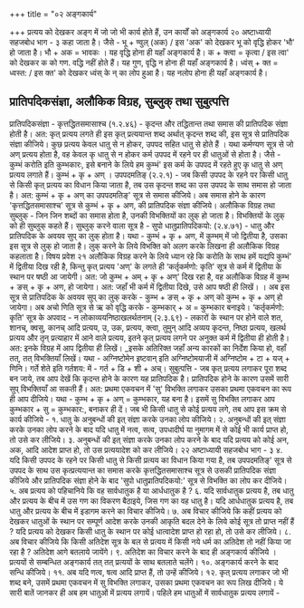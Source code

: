 +++
title = "०२ अङ्गकार्य"

+++
प्रत्यय को देखकर अङ्ग में जो जो भी कार्य होते हैं, उन कार्यों को अङ्गकार्य
२०
अष्टाध्यायी सहजबोध भाग - ३
कहा जाता है। जैसे - भू + ण्वुल् (अक) / इस 'अक' को देखकर भू को वृद्धि होकर 'भौ' हो जाता है। भौ + अक = भावकः । यह वृद्धि होना ही यहाँ अङ्गकार्य है।
क + क्त्वा = कृत्वा / इस त्वा' को देखकर क को गण. वद्धि नहीं होते हैं। यह गुण, वृद्धि न होना ही यहाँ अङ्गकार्य है।
ध्वंस् + क्त = ध्वस्त: / इस क्त' को देखकर ध्वंस् के न् का लोप हुआ है। यह नलोप होना ही यहाँ अङ्गकार्य है।
## प्रातिपदिकसंज्ञा, अलौकिक विग्रह, सुब्लुक् तथा सुबुत्पत्ति  
प्रातिपदिकसंज्ञा -
कृत्तद्धितसमासाश्च (१.२.४६) - कृदन्त और तद्धितान्त तथा समास की प्रातिपदिक संज्ञा होती है। अत: कृत् प्रत्यय लगते ही इस कृत् प्रत्ययान्त शब्द अर्थात् कृदन्त
शब्द की, इस सूत्र से प्रातिपदिक संज्ञा कीजिये।
कुछ प्रत्यय केवल धातु से न होकर, उपपद सहित धातु से होते हैं । यथा कर्मण्यण सूत्र से जो अण् प्रत्यय होता है, वह केवल कृ धातु से न होकर कर्म उपपद में रहने पर ही धातुओं से होता है। जैसे - कुम्भं करोति इति कुम्भकारः, इसे बनाने के लिये हम कुम्भं' इस कर्म के उपपद में रहते हुए कृ धातु से अण् प्रत्यय लगाते हैं। कुम्भं + कृ + अण् ।
उपपदमतिङ् (२.२.१) - जब किसी उपपद के रहने पर किसी धातु से किसी कृत् प्रत्यय का विधान किया जाता है, तब उस कृदन्त शब्द का उस उपपद के साथ समास हो जाता है। अत: कुम्भं + कृ + अण् का उपपदमतिङ्' सूत्र से समास कीजिये। अब समास होने के कारण 'कृत्तद्धितसमासाश्च' सूत्र से कुम्भं + कृ + अण, की प्रातिपदिक संज्ञा कीजिये।
अलौकिक विग्रह तथा सुब्लुक् -
जिन जिन शब्दों का समास होता है, उनकी विभक्तियों का लुक् हो जाता है। विभक्तियों के लुक् को ही सुब्लुक् कहते हैं। सुब्लुक् करने वाला सूत्र है -
सुपो धातुप्रातिपदिकयो: (२.४.७१) - धातु और प्रातिपदिक के अवयव सुप् का लुक् होता है। यथा - कुम्भं + कृ + अण, में कुम्भम् में जो द्वितीया है, उसका इस सूत्र से लुक् हो जाता है। लुक् करने के लिये विभक्ति को अलग करके लिखना ही अलौकिक विग्रह कहलाता है।
विषय प्रवेश
२१
अलौकिक विग्रह करने के लिये ध्यान रहे कि करोति के साथ हमें यद्यपि कुम्भं' में द्वितीया दिख रही है, किन्तु कृत् प्रत्यय 'अण्' के लगते ही ‘कर्तृकर्मणो: कृति' सूत्र से कर्म में द्वितीया के स्थान पर षष्ठी आ जायेगी। अत: जो कुम्भ + अम् + कृ + अण्' दिख रहा है, वह अलौकिक विग्रह में कुम्भ + ङस् + कृ + अण, हो जायेगा। अत: जहाँ
भी कर्म में द्वितीया दिखे, उसे आप षष्ठी ही लिखें।
। अब इस सूत्र से प्रातिपदिक के अवयव सुप् का लुक् करके - कुम्भ + ङस् + कृ + अण् को कुम्भ + कृ + अण् हो जायेगा। अब अचो णिति सूत्र से ऋ को वृद्धि करके - कुम्भकार् + अ = कुम्भकार बनाइये।
‘कर्तृकर्मणो: कृति' सूत्र के अपवाद -
न लोकाव्ययनिष्ठाखलर्थतनाम् (२.३.६९) - लकारों के स्थान पर होने वाले शत, शानच्, क्वसु, कानच् आदि प्रत्यय, उ, उक, प्रत्यय, क्त्वा, तुमुन् आदि अव्यय कृदन्त, निष्ठा प्रत्यय, खलर्थ प्रत्यय और तृन् प्रत्याहार में आने वाले प्रत्यय, इतने कृत् प्रत्यय लगने पर अनुक्त कर्म में द्वितीया ही होती है। अत: इनके विग्रह में आप द्वितीया ही लिखें।
_इसके अतिरिक्त जहाँ अन्य कारकों का निर्देश किया हो, वहाँ तत्, तत् विभक्तियाँ लिखें। यथा - अग्निष्टोमेन इष्टवान् इति अग्निष्टोमयाजी में अग्निष्टोम + टा + यज् + णिनि। गर्ते शेते इति गर्तशय: में - गर्त + डि + शी + अच्।
सुबुत्पत्ति - जब कृत् प्रत्यय लगाकर पूरा शब्द बन जाये, तब आप देखें कि कृदन्त होने के कारण यह प्रातिपदिक है। प्रातिपदिक होने के कारण उसमें सारी सुप् विभक्तियाँ आ सकती हैं। अत: प्रथमा एकवचन में 'सु' विभक्ति लगाकर उसका प्रथमा एकवचन का रूप ही आप दीजिये। यथा - कुम्भ + कृ + अण् = कुम्भकार, यह बना है। इसमें सु विभक्ति लगाकर आप कुम्भकार + सु = कुम्भकार:, बनाकर ही दें।
जब भी किसी धातु से कोई प्रत्यय लगे, तब आप
इस क्रम से कार्य कीजिये - १. धातु के अनुबन्धों की इत् संज्ञा करके उनका लोप कीजिये।
२. अनुबन्धों की इत् संज्ञा करके उनका लोप करने के बाद यदि धातु में नत्व, सत्व, उपधादीर्घ या नुमागम में से कोई भी कार्य प्राप्त हो, तो उसे कर लीजिये।
३. अनुबन्धों की इत् संज्ञा करके उनका लोप करने के बाद यदि प्रत्यय को कोई अन, अक, आदि आदेश प्राप्त हो, तो उस प्रत्ययादेश को कर लीजिये।
२२
अष्टाध्यायी सहजबोध भाग - ३
४. यदि किसी उपपद के रहने पर किसी धातु से किसी प्रत्यय का विधान किया गया है, तब उपपदमतिङ्' सूत्र से उपपद के साथ उस कृत्प्रत्ययान्त का समास करके कृत्तद्धितसमासाश्च सूत्र से उसकी प्रातिपदिक संज्ञा कीजिये और प्रातिपदिक संज्ञा होने के बाद 'सुपो धातुप्रातिपदिकयो:' सूत्र से विभक्ति का लोप कर दीजिये।
५. अब प्रत्यय को पहिचानिये कि वह सार्वधातुक है या आर्धधातुक है ?
६. यदि सार्वधातुक प्रत्यय है, तब धातु और प्रत्यय के बीच में उस गण का विकरण बैठाइये, जिस गण का वह धातु है। यदि आर्धधातुक प्रत्यय है, तब धातु और प्रत्यय के बीच में इडागम करने का विचार कीजिये।
७. अब विचार कीजिये कि कहीं प्रत्यय को देखकर धातुओं के स्थान पर सम्पूर्ण आदेश करके उनकी आकृति बदल देने के लिये कोई सूत्र तो प्राप्त नहीं हैं ? यदि प्रत्यय को देखकर किसी धातु के स्थान पर कोई धात्वादेश प्राप्त हो रहा हो, तो उसे कर लीजिये।
८. अब विचार कीजिये कि किसी अतिदेश सूत्र के बल से प्रत्यय में किसी नये धर्म का अतिदेश तो नहीं किया जा रहा है ? अतिदेश आगे बतलाये जायेंगे।
९. अतिदेश का विचार करने के बाद ही अङ्गकार्य कीजिये । प्रत्ययों से सम्बन्धित अङ्गकार्य तत् तत् प्रत्ययों के साथ बतलाते चलेंगे।
१०. अङ्गकार्य करने के बाद सन्धि कीजिये। ११. अब यदि णत्व, षत्व आदि प्राप्त हैं, तो उन्हें कीजिये।
१२. कृत् प्रत्यय लगाकर जो भी शब्द बने, उसमें प्रथमा एकवचन में सु विभक्ति लगाकर, उसका प्रथमा एकवचन का रूप लिख दीजिये।
ये सारी बातें जानकर ही अब हम धातुओं में प्रत्यय लगायें। पहिले हम धातुओं में सार्वधातुक प्रत्यय लगायें -
